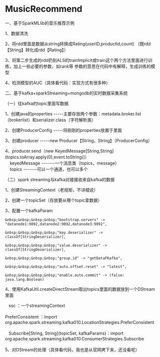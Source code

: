 # MusicRecommend
一、基于SparkMLlib的音乐推荐示例

1、数据清洗

2、将rdd里面是数据从string转换成Rating(userID,productId,count)
  （既rdd【String】转化成rdd【Rating】）

3、将第二步生成的rdd扔到ALS的trainImplicit或train这个两个方法里面进行训练，加上一些必要的参数，如rank等
  参数的意思在代码中有解释，生成训练的模型
  
4、检测模型的AUC（具体看代码：实现方式有很多种）

二、基于kafka+sparkStreaming+mongodb的实时数据采集系统

（一）往kafka的topic里面写数据

1、创建java的properties -----主要存放两个参数：metadata.broker.list（brokerlist）和serializer.class（字符解析类）

2、创建ProducerConfig  -----将刚刚的properties放置于里面

3、创建producer -----new Producer【String，String】（ProducerConfig）

4、producer.send（new KeyedMessage[String,String](topics.toArray.apply(0),event.toString()）<br>
&nbsp;&nbsp;&nbsp;&nbsp;keyedMessage -------一个消息类（topics，message）<br>
&nbsp;&nbsp;&nbsp;&nbsp;topics       -------可以一个通道，也可以多个<br>
   
（二）spark streaming与kafka对接接收来自kafka的数据

1、创建StreamingContext（老规矩，不详细说）

2、创建一个topicSet（存放要从哪个topic拿数据）

3、配置一个kafkaParam
    
    &nbsp;&nbsp;&nbsp;&nbsp;"bootstrap.servers" -> "datanode1:9092,datanode2:9092,datanode3:9092",
    
    &nbsp;&nbsp;&nbsp;&nbsp;"key.deserializer" -> classOf[StringDeserializer],
    
    &nbsp;&nbsp;&nbsp;&nbsp;"value.deserializer" -> classOf[StringDeserializer],
    
    &nbsp;&nbsp;&nbsp;&nbsp;"group.id" -> "getDataFKafka",
    
    &nbsp;&nbsp;&nbsp;&nbsp;"auto.offset.reset" -> "latest",
    
    &nbsp;&nbsp;&nbsp;&nbsp;"enable.auto.commit" -> (false: java.lang.Boolean)

4、使用KafkaUtil.createDirectStream取出topics里面的数据放到一个DStream里面

    ssc ：一个streamingContext<br>
    <br>
    PreferConsistent ：import org.apache.spark.streaming.kafka010.LocationStrategies.PreferConsistent<br>
    <br>
    Subscribe[String, String](topicSet, kafkaParams)：import org.apache.spark.streaming.kafka010.ConsumerStrategies.Subscribe<br>
    <br>
5、对DStream的处理（具体看代码，我也是从官网拷下来，还没看呢）


